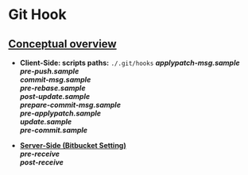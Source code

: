 # Git Hook

## [Conceptual overview](https://www.atlassian.com/git/tutorials/git-hooks)

- **Client-Side: scripts paths:** `./.git/hooks`
  **_applypatch-msg.sample_**  
  **_pre-push.sample_**  
  **_commit-msg.sample_**  
  **_pre-rebase.sample_**  
  **_post-update.sample_**  
  **_prepare-commit-msg.sample_**  
  **_pre-applypatch.sample_**  
  **_update.sample_**  
  **_pre-commit.sample_**

- **[Server-Side (Bitbucket Setting)](https://confluence.atlassian.com/bitbucketserverkb/how-to-create-a-simple-hook-in-bitbucket-data-center-and-server-779171711.html)**  
  **_pre-receive_**  
  **_post-receive_**

